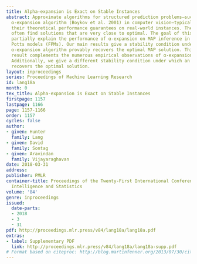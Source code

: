 ```yaml
---
title: Alpha-expansion is Exact on Stable Instances
abstract: Approximate algorithms for structured prediction problems—such as the popular
  α-expansion algorithm (Boykov et al. 2001) in computer vision—typically far exceed
  their theoretical performance guarantees on real-world instances. These algorithms
  often find solutions that are very close to optimal. The goal of this paper is to
  partially explain the performance of α-expansion on MAP inference in Ferromagnetic
  Potts models (FPMs). Our main results give a stability condition under which the
  α-expansion algorithm provably recovers the optimal MAP solution. This theoretical
  result complements the numerous empirical observations of α-expansion’s performance.
  Additionally, we give a different stability condition under which an LP-based algorithm
  recovers the optimal solution.
layout: inproceedings
series: Proceedings of Machine Learning Research
id: lang18a
month: 0
tex_title: Alpha-expansion is Exact on Stable Instances
firstpage: 1157
lastpage: 1166
page: 1157-1166
order: 1157
cycles: false
author:
- given: Hunter
  family: Lang
- given: David
  family: Sontag
- given: Aravindan
  family: Vijayaraghavan
date: 2018-03-31
address: 
publisher: PMLR
container-title: Proceedings of the Twenty-First International Conference on Artificial
  Intelligence and Statistics
volume: '84'
genre: inproceedings
issued:
  date-parts:
  - 2018
  - 3
  - 31
pdf: http://proceedings.mlr.press/v84/lang18a/lang18a.pdf
extras:
- label: Supplementary PDF
  link: http://proceedings.mlr.press/v84/lang18a/lang18a-supp.pdf
# Format based on citeproc: http://blog.martinfenner.org/2013/07/30/citeproc-yaml-for-bibliographies/
---
```

